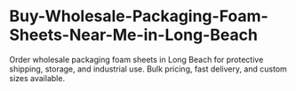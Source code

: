 # Buy-Wholesale-Packaging-Foam-Sheets-Near-Me-in-Long-Beach
Order wholesale packaging foam sheets in Long Beach for protective shipping, storage, and industrial use. Bulk pricing, fast delivery, and custom sizes available.

